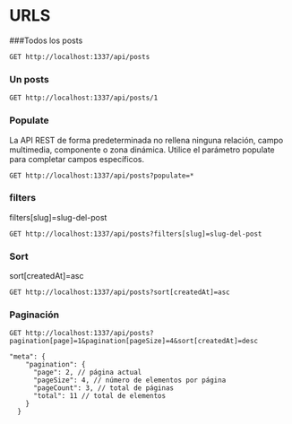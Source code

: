 # URLS

###Todos los posts
```
GET http://localhost:1337/api/posts
```


### Un posts 
```
GET http://localhost:1337/api/posts/1
```

### Populate
La API REST de forma predeterminada no rellena ninguna relación, campo multimedia, componente o zona dinámica. Utilice el parámetro populate para completar campos específicos.

```
GET http://localhost:1337/api/posts?populate=*
```


### filters

filters[slug]=slug-del-post
```
GET http://localhost:1337/api/posts?filters[slug]=slug-del-post
```

### Sort
sort[createdAt]=asc
```
GET http://localhost:1337/api/posts?sort[createdAt]=asc
```

### Paginación
```
GET http://localhost:1337/api/posts?pagination[page]=1&pagination[pageSize]=4&sort[createdAt]=desc
```

```
"meta": {
    "pagination": {
      "page": 2, // página actual
      "pageSize": 4, // número de elementos por página
      "pageCount": 3, // total de páginas
      "total": 11 // total de elementos
    }
  }
```
